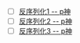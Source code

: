 - [ ] [反序列化1 -- p神](https://wx.zsxq.com/group/2212251881/topic/421452521558848)
- [ ] [反序列化2 -- p神](https://t.zsxq.com/A6ZFF)
- [ ] [反序列化3 -- p神](https://wx.zsxq.com/group/2212251881/topic/548841448822424)
